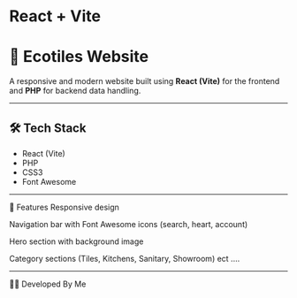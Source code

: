 # React + Vite

# 🧱 Ecotiles Website

A responsive and modern website built using **React (Vite)** for the frontend and **PHP** for backend data handling.

---

## 🛠 Tech Stack

- React (Vite)
- PHP
- CSS3
- Font Awesome

---

🌟 Features
Responsive design

Navigation bar with Font Awesome icons (search, heart, account)

Hero section with background image

Category sections (Tiles, Kitchens, Sanitary, Showroom) ect ....

---
🧑‍💻 Developed By Me 